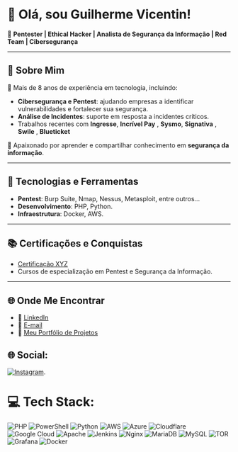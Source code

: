 # 👋 Olá, sou Guilherme Vicentin!

🎯 **Pentester | Ethical Hacker | Analista de Segurança da Informação | Red Team | Cibersegurança**

---

## 🚀 Sobre Mim
🔹 Mais de 8 anos de experiência em tecnologia, incluindo:
- **Cibersegurança e Pentest**: ajudando empresas a identificar vulnerabilidades e fortalecer sua segurança.
- **Análise de Incidentes**: suporte em resposta a incidentes críticos.
- Trabalhos recentes com **Ingresse**, **Incrível Pay** , **Sysmo**, **Signativa** , **Swile** , **Blueticket**

🔹 Apaixonado por aprender e compartilhar conhecimento em **segurança da informação**.

---

## 🔧 Tecnologias e Ferramentas
- **Pentest**: Burp Suite, Nmap, Nessus, Metasploit, entre outros...
- **Desenvolvimento**: PHP, Python.
- **Infraestrutura**: Docker, AWS.

---

## 📚 Certificações e Conquistas
- [Certificação XYZ](#)
- Cursos de especialização em Pentest e Segurança da Informação.

---

## 🌐 Onde Me Encontrar
- 💼 [LinkedIn](https://www.linkedin.com/in/guilherme-vicentin-156599202/)
- 📧 [E-mail](mailto:wsvicentin@gmail.com)
- 🌟 [Meu Portfólio de Projetos](https://github.com/guigavicentin)

## 🌐 Social:
[![Instagram](https://img.shields.io/badge/Instagram-%23E4405F.svg?logo=Instagram&logoColor=white)](https://instagram.com/https://instagram.com/ws_vicentin).

# 💻 Tech Stack:
![PHP](https://img.shields.io/badge/php-%23777BB4.svg?style=for-the-badge&logo=php&logoColor=white) ![PowerShell](https://img.shields.io/badge/PowerShell-%235391FE.svg?style=for-the-badge&logo=powershell&logoColor=white) ![Python](https://img.shields.io/badge/python-3670A0?style=for-the-badge&logo=python&logoColor=ffdd54) ![AWS](https://img.shields.io/badge/AWS-%23FF9900.svg?style=for-the-badge&logo=amazon-aws&logoColor=white) ![Azure](https://img.shields.io/badge/azure-%230072C6.svg?style=for-the-badge&logo=microsoftazure&logoColor=white) ![Cloudflare](https://img.shields.io/badge/Cloudflare-F38020?style=for-the-badge&logo=Cloudflare&logoColor=white) ![Google Cloud](https://img.shields.io/badge/GoogleCloud-%234285F4.svg?style=for-the-badge&logo=google-cloud&logoColor=white) ![Apache](https://img.shields.io/badge/apache-%23D42029.svg?style=for-the-badge&logo=apache&logoColor=white) ![Jenkins](https://img.shields.io/badge/jenkins-%232C5263.svg?style=for-the-badge&logo=jenkins&logoColor=white) ![Nginx](https://img.shields.io/badge/nginx-%23009639.svg?style=for-the-badge&logo=nginx&logoColor=white) ![MariaDB](https://img.shields.io/badge/MariaDB-003545?style=for-the-badge&logo=mariadb&logoColor=white) ![MySQL](https://img.shields.io/badge/mysql-4479A1.svg?style=for-the-badge&logo=mysql&logoColor=white) ![TOR](https://img.shields.io/badge/tor-%237E4798.svg?style=for-the-badge&logo=tor-project&logoColor=white) ![Grafana](https://img.shields.io/badge/grafana-%23F46800.svg?style=for-the-badge&logo=grafana&logoColor=white) ![Docker](https://img.shields.io/badge/docker-%230db7ed.svg?style=for-the-badge&logo=docker&logoColor=white)


